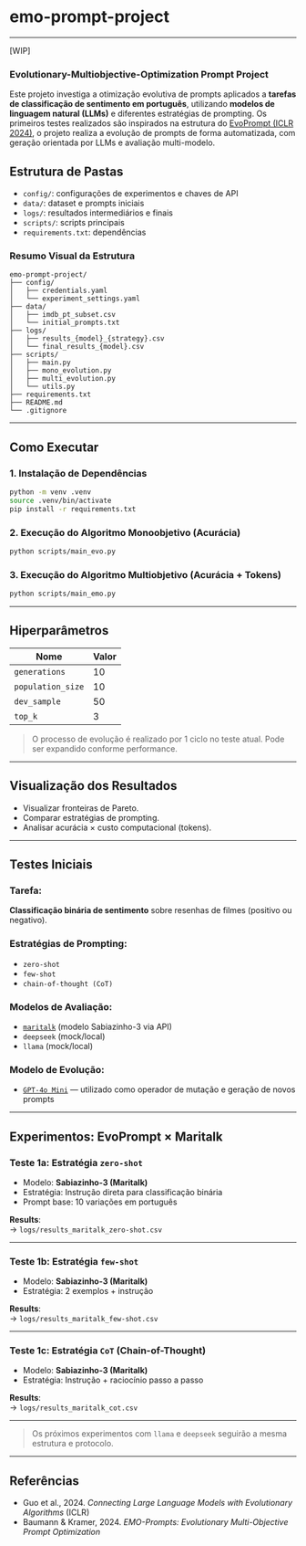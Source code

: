 # emo-prompt-project
---
[WIP]

### Evolutionary-Multiobjective-Optimization Prompt Project

Este projeto investiga a otimização evolutiva de prompts aplicados a **tarefas de classificação de sentimento em português**, utilizando **modelos de linguagem natural (LLMs)** e diferentes estratégias de prompting. Os primeiros testes realizados são inspirados na estrutura do [EvoPrompt (ICLR 2024)](https://arxiv.org/pdf/2309.08532), o projeto realiza a evolução de prompts de forma automatizada, com geração orientada por LLMs e avaliação multi-modelo.

## Estrutura de Pastas
- `config/`: configurações de experimentos e chaves de API
- `data/`: dataset e prompts iniciais
- `logs/`: resultados intermediários e finais
- `scripts/`: scripts principais
- `requirements.txt`: dependências

### Resumo Visual da Estrutura

```
emo-prompt-project/
├── config/
│   ├── credentials.yaml
│   └── experiment_settings.yaml
├── data/
│   ├── imdb_pt_subset.csv
│   └── initial_prompts.txt
├── logs/
│   ├── results_{model}_{strategy}.csv
│   └── final_results_{model}.csv
├── scripts/
│   ├── main.py
│   ├── mono_evolution.py
│   ├── multi_evolution.py  
│   └── utils.py
├── requirements.txt
├── README.md
└── .gitignore
```

---

## Como Executar

### 1. Instalação de Dependências

```bash
python -m venv .venv
source .venv/bin/activate
pip install -r requirements.txt
```

### 2. Execução do Algoritmo Monoobjetivo (Acurácia)

```bash
python scripts/main_evo.py
```

### 3. Execução do Algoritmo Multiobjetivo (Acurácia + Tokens)

```bash
python scripts/main_emo.py
```

---

## Hiperparâmetros

| Nome              | Valor |
|-------------------|-------|
| `generations`     | 10    |
| `population_size` | 10    |
| `dev_sample`      | 50    |
| `top_k`           | 3     |

> O processo de evolução é realizado por 1 ciclo no teste atual. Pode ser expandido conforme performance.

---

## Visualização dos Resultados

- Visualizar fronteiras de Pareto.
- Comparar estratégias de prompting.
- Analisar acurácia × custo computacional (tokens).

---


## Testes Iniciais

### Tarefa:

**Classificação binária de sentimento** sobre resenhas de filmes (positivo ou negativo).

### Estratégias de Prompting:
- `zero-shot`
- `few-shot`
- `chain-of-thought (CoT)`

### Modelos de Avaliação:
- [`maritalk`](https://www.maritaca.ai/) (modelo Sabiazinho-3 via API)
- `deepseek` (mock/local)
- `llama` (mock/local)

### Modelo de Evolução:
- [`GPT-4o Mini`](https://openai.com/index/gpt-4o-mini-advancing-cost-efficient-intelligence) — utilizado como operador de mutação e geração de novos prompts

---

## Experimentos: EvoPrompt × Maritalk

### Teste 1a: Estratégia `zero-shot`
- Modelo: **Sabiazinho-3 (Maritalk)**
- Estratégia: Instrução direta para classificação binária
- Prompt base: 10 variações em português

**Results**:  
→ `logs/results_maritalk_zero-shot.csv`

---

### Teste 1b: Estratégia `few-shot`
- Modelo: **Sabiazinho-3 (Maritalk)**
- Estratégia: 2 exemplos + instrução

**Results**:  
→ `logs/results_maritalk_few-shot.csv`

---

### Teste 1c: Estratégia `CoT` (Chain-of-Thought)
- Modelo: **Sabiazinho-3 (Maritalk)**
- Estratégia: Instrução + raciocínio passo a passo

**Results**:  
→ `logs/results_maritalk_cot.csv`

---

> Os próximos experimentos com `llama` e `deepseek` seguirão a mesma estrutura e protocolo.

---

##  Referências

- Guo et al., 2024. *Connecting Large Language Models with Evolutionary Algorithms* (ICLR)
- Baumann & Kramer, 2024. *EMO-Prompts: Evolutionary Multi-Objective Prompt Optimization*